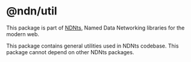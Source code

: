 # @ndn/util

This package is part of [NDNts](https://yoursunny.com/p/NDNts/), Named Data Networking libraries for the modern web.

This package contains general utilities used in NDNts codebase.
This package cannot depend on other NDNts packages.
